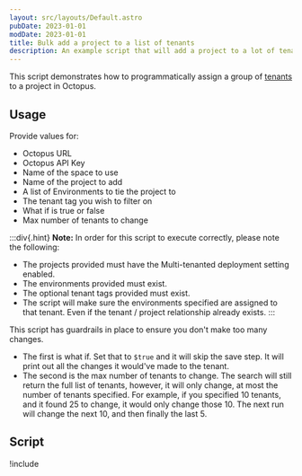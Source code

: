 ```yaml
---
layout: src/layouts/Default.astro
pubDate: 2023-01-01
modDate: 2023-01-01
title: Bulk add a project to a list of tenants
description: An example script that will add a project to a lot of tenants at once.
---
```


This script demonstrates how to programmatically assign a group of [tenants](/docs/tenants) to a project in Octopus.

## Usage

Provide values for:

- Octopus URL
- Octopus API Key
- Name of the space to use
- Name of the project to add
- A list of Environments to tie the project to
- The tenant tag you wish to filter on
- What if is true or false
- Max number of tenants to change

:::div{.hint}
**Note:** 
In order for this script to execute correctly, please note the following:
- The projects provided must have the Multi-tenanted deployment setting enabled.
- The environments provided must exist.
- The optional tenant tags provided must exist.
- The script will make sure the environments specified are assigned to that tenant.  Even if the tenant / project relationship already exists.
:::

This script has guardrails in place to ensure you don't make too many changes.  

- The first is what if.  Set that to `$true` and it will skip the save step.  It will print out all the changes it would've made to the tenant.
- The second is the max number of tenants to change.  The search will still return the full list of tenants, however, it will only change, at most the number of tenants specified.  For example, if you specified 10 tenants, and it found 25 to change, it would only change those 10.  The next run will change the next 10, and then finally the last 5.


## Script

!include <bulk-add-tenants-to-projects>